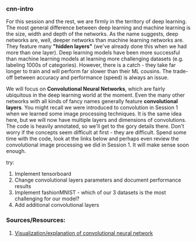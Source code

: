 ### cnn-intro

For this session and the rest, we are firmly in the territory of deep learning. The most general difference between deep learning and machine learning is the size, width and depth of the networks. As the name suggests, deep networks are, well, deeper networks than machine learning networks are. They feature many **"hidden layers"** (we've already done this when we had more than one layer). Deep learning models have been more successful than machine learning models at learning more challenging datasets (e.g. labeling 1000s of categories). However, there is a catch - they take far longer to train and will perform far slower than their ML cousins. The trade-off between accuracy and performance (speed) is always an issue.

We will focus on **Convolutional Neural Networks**, which are fairly ubiquitous in the deep learning world at the moment. Even the many other networks with all kinds of fancy names generally feature **convolutional layers**. You might recall we were introduced to convolution in Session 1 when we learned some image processing techniques. It is the same idea here, but we will now have multiple layers and dimensions of convolutions. The code is heavily annotated, so we'll get to the gory details there. Don't worry if the concepts seem difficult at first - they are difficult. Spend some time with the code, look at the links below and perhaps even review the convolutional image processing we did in Session 1. It will make sense soon enough.



try:
1. Implement tensorboard
2. Change convolutional layers parameters and document performance results
3. Implement fashionMNIST - which of our 3 datasets is the most challenging for our model?
4. Add additional convolutional layers

### Sources/Resources:
1. [Visualization/explanation of convolutional neural network](https://towardsdatascience.com/intuitively-understanding-convolutions-for-deep-learning-1f6f42faee1)
